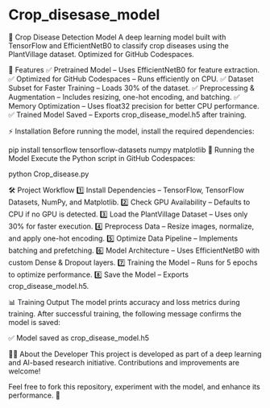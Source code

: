 # Crop_disesase_model


🌾 Crop Disease Detection Model
A deep learning model built with TensorFlow and EfficientNetB0 to classify crop diseases using the PlantVillage dataset. Optimized for GitHub Codespaces.

📌 Features
✅ Pretrained Model – Uses EfficientNetB0 for feature extraction.
✅ Optimized for GitHub Codespaces – Runs efficiently on CPU.
✅ Dataset Subset for Faster Training – Loads 30% of the dataset.
✅ Preprocessing & Augmentation – Includes resizing, one-hot encoding, and batching.
✅ Memory Optimization – Uses float32 precision for better CPU performance.
✅ Trained Model Saved – Exports crop_disease_model.h5 after training.

⚡ Installation
Before running the model, install the required dependencies:


pip install tensorflow tensorflow-datasets numpy matplotlib
🚀 Running the Model
Execute the Python script in GitHub Codespaces:


python Crop_disease.py

🛠 Project Workflow
1️⃣ Install Dependencies – TensorFlow, TensorFlow Datasets, NumPy, and Matplotlib.
2️⃣ Check GPU Availability – Defaults to CPU if no GPU is detected.
3️⃣ Load the PlantVillage Dataset – Uses only 30% for faster execution.
4️⃣ Preprocess Data – Resize images, normalize, and apply one-hot encoding.
5️⃣ Optimize Data Pipeline – Implements batching and prefetching.
6️⃣ Model Architecture – Uses EfficientNetB0 with custom Dense & Dropout layers.
7️⃣ Training the Model – Runs for 5 epochs to optimize performance.
8️⃣ Save the Model – Exports crop_disease_model.h5.

📊 Training Output
The model prints accuracy and loss metrics during training.
After successful training, the following message confirms the model is saved:


✅ Model saved as crop_disease_model.h5

👨‍💻 About the Developer
This project is developed as part of a deep learning and AI-based research initiative. Contributions and improvements are welcome!

Feel free to fork this repository, experiment with the model, and enhance its performance. 🚀

